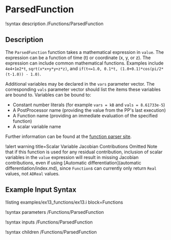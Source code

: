 # ParsedFunction

!syntax description /Functions/ParsedFunction

## Description

The `ParsedFunction` function takes a mathematical expression in `value`.  The
expression can be a function of time (t) or coordinate (x, y, or z).  The expression
can include common mathematical functions.  Examples include `4e4+1e2*t`,
`sqrt(x*x+y*y+z*z)`, and `if(t<=1.0, 0.1*t, (1.0+0.1)*cos(pi/2*(t-1.0)) - 1.0)`.

Additional variables may be declared in the `vars` parameter vector. The
corresponding `vals` parameter vector should list the items these variables are
bound to. Variables can be bound to:

- Constant number literals (for example `vars = kB` and `vals = 8.61733e-5`)
- A PostProcessor name (providing the value from the PP's last execution)
- A Function name (providing an immediate evaluation of the specified function)
- A scalar variable name


Further information can be found at the
[function parser site](http://warp.povusers.org/FunctionParser/).

!alert warning title=Scalar Variable Jacobian Contributions Omitted
Note that if this function is used for any residual contribution, inclusion of
scalar variables in the `value` expression will result in missing Jacobian
contributions, even if using [Automatic differentiation](automatic differentiation/index.md),
since `Function`s can currently only return `Real` values, not `ADReal` values.

## Example Input Syntax

!listing examples/ex13_functions/ex13.i block=Functions

!syntax parameters /Functions/ParsedFunction

!syntax inputs /Functions/ParsedFunction

!syntax children /Functions/ParsedFunction
